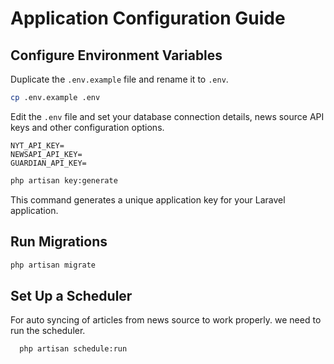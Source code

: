 # Application Configuration Guide

## Configure Environment Variables

Duplicate the `.env.example` file and rename it to `.env`.

```bash
cp .env.example .env
```

Edit the `.env` file and set your database connection details, news source API keys and other configuration options.

```dotenv
NYT_API_KEY=
NEWSAPI_API_KEY=
GUARDIAN_API_KEY=
```

```bash
php artisan key:generate
```

This command generates a unique application key for your Laravel application.

## Run Migrations

```bash
php artisan migrate
```

## Set Up a Scheduler
For auto syncing of articles from news source to work properly. we need to run the scheduler.

```bash
  php artisan schedule:run
```
